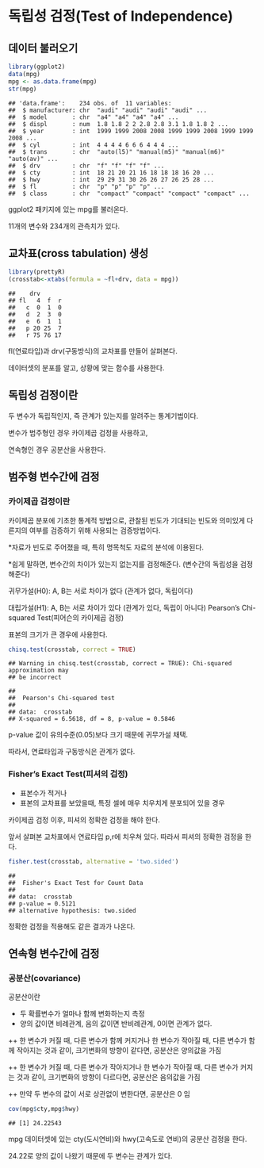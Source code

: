 # 독립성 검정(Test of Independence)

## 데이터 불러오기


```r
library(ggplot2)
data(mpg)
mpg <- as.data.frame(mpg)
str(mpg)
```

```
## 'data.frame':	234 obs. of  11 variables:
##  $ manufacturer: chr  "audi" "audi" "audi" "audi" ...
##  $ model       : chr  "a4" "a4" "a4" "a4" ...
##  $ displ       : num  1.8 1.8 2 2 2.8 2.8 3.1 1.8 1.8 2 ...
##  $ year        : int  1999 1999 2008 2008 1999 1999 2008 1999 1999 2008 ...
##  $ cyl         : int  4 4 4 4 6 6 6 4 4 4 ...
##  $ trans       : chr  "auto(l5)" "manual(m5)" "manual(m6)" "auto(av)" ...
##  $ drv         : chr  "f" "f" "f" "f" ...
##  $ cty         : int  18 21 20 21 16 18 18 18 16 20 ...
##  $ hwy         : int  29 29 31 30 26 26 27 26 25 28 ...
##  $ fl          : chr  "p" "p" "p" "p" ...
##  $ class       : chr  "compact" "compact" "compact" "compact" ...
```

ggplot2 패키지에 있는 mpg를 불러온다.

11개의 변수와 234개의 관측치가 있다.



## 교차표(cross tabulation) 생성


```r
library(prettyR)
(crosstab<-xtabs(formula = ~fl+drv, data = mpg))
```

```
##    drv
## fl   4  f  r
##   c  0  1  0
##   d  2  3  0
##   e  6  1  1
##   p 20 25  7
##   r 75 76 17
```


fl(연료타입)과 drv(구동방식)의 교차표를 만들어 살펴본다.

데이터셋의 분포를 알고, 상황에 맞는 함수를 사용한다.

## 독립성 검정이란
두 변수가 독립적인지, 즉 관계가 있는지를 알려주는 통계기법이다.

변수가 범주형인 경우 카이제곱 검정을 사용하고,

연속형인 경우 공분산을 사용한다.


## 범주형 변수간에 검정

### 카이제곱 검정이란

카이제곱 분포에 기초한 통계적 방법으로, 관찰된 빈도가 기대되는 빈도와 의미있게 다른지의 여부를 검증하기 위해 사용되는 검증방법이다.

*자료가 빈도로 주어졌을 때, 특히 명목척도 자료의 분석에 이용된다.

*쉽게 말하면, 변수간의 차이가 있는지 없는지를 검정해준다. (변수간의 독립성을 검정해준다)

귀무가설(H0): A, B는 서로 차이가 없다 (관계가 없다, 독립이다)

대립가설(H1): A, B는 서로 차이가 있다 (관계가 있다, 독립이 아니다)
Pearson’s Chi-squared Test(피어슨의 카이제곱 검정)

표본의 크기가 큰 경우에 사용한다.



```r
chisq.test(crosstab, correct = TRUE)
```

```
## Warning in chisq.test(crosstab, correct = TRUE): Chi-squared approximation may
## be incorrect
```

```
## 
## 	Pearson's Chi-squared test
## 
## data:  crosstab
## X-squared = 6.5618, df = 8, p-value = 0.5846
```
p-value 값이 유의수준(0.05)보다 크기 때문에 귀무가설 채택.

따라서, 연료타입과 구동방식은 관계가 없다.

### Fisher’s Exact Test(피셔의 검정)

+ 표본수가 적거나
+ 표본의 교차표를 보았을때, 특정 셀에 매우 치우치게 분포되어 있을 경우

카이제곱 검정 이후, 피셔의 정확한 검정을 해야 한다.

앞서 살펴본 교차표에서 연료타입 p,r에 치우쳐 있다.
따라서 피셔의 정확한 검정을 한다.


```r
fisher.test(crosstab, alternative = 'two.sided')
```

```
## 
## 	Fisher's Exact Test for Count Data
## 
## data:  crosstab
## p-value = 0.5121
## alternative hypothesis: two.sided
```

정확한 검정을 적용해도 같은 결과가 나온다.


## 연속형 변수간에 검정
### 공분산(covariance)

공분산이란

+ 두 확률변수가 얼마나 함께 변화하는지 측정
+ 양의 값이면 비례관계, 음의 값이면 반비례관계, 0이면 관계가 없다. 

++ 한 변수가 커질 때, 다른 변수가 함께 커지거나 한 변수가 작아질 때, 다른 변수가 함께 작아지는 것과 같이, 크기변화의 방향이 같다면, 공분산은 양의값을 가짐

++ 한 변수가 커질 때, 다른 변수가 작아지거나 한 변수가 작아질 때, 다른 변수가 커지는 것과 같이, 크기변화의 방향이 다르다면, 공분산은 음의값을 가짐

++ 만약 두 변수의 값이 서로 상관없이 변한다면, 공분산은 0 임


```r
cov(mpg$cty,mpg$hwy)
```

```
## [1] 24.22543
```

mpg 데이터셋에 있는 cty(도시연비)와 hwy(고속도로 연비)의 공분산 검정을 한다.

24.22로 양의 값이 나왔기 때문에 두 변수는 관계가 있다.


